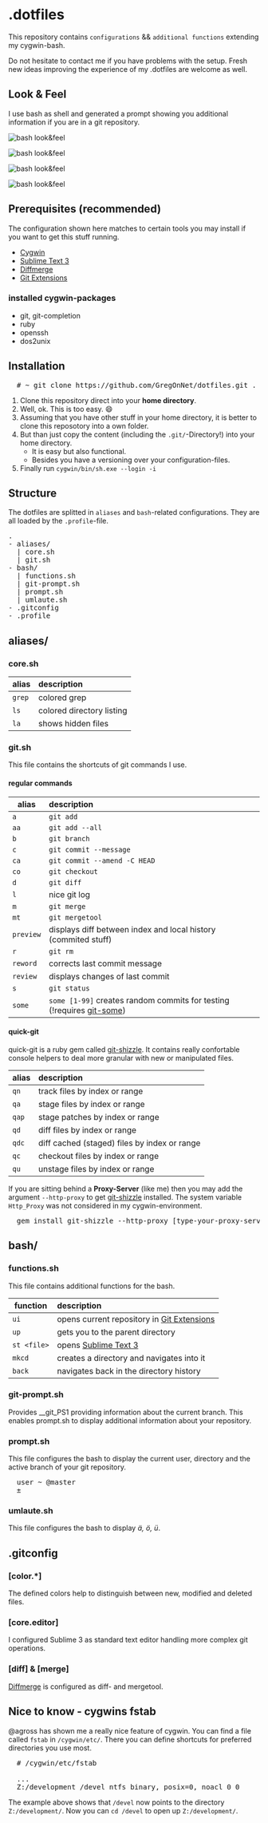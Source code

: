 # .dotfiles

This repository contains `configurations` && `additional functions` extending my cygwin-bash.

Do not hesitate to contact me if you have problems with the setup. Fresh new ideas improving the experience of my .dotfiles are welcome as well.

## Look & Feel

I use bash as shell and generated a prompt showing you additional information if you are in a git repository.

![bash look&feel](http://www.woiwode.info/blog/wp-content/uploads/2014/05/bash.png "bash look&feel")

![bash look&feel](http://www.woiwode.info/blog/wp-content/uploads/2014/05/untracked.png "untracked content")

![bash look&feel](http://www.woiwode.info/blog/wp-content/uploads/2014/05/staged.png "staged content")

![bash look&feel](http://www.woiwode.info/blog/wp-content/uploads/2014/05/modified.png "modified content")

## Prerequisites (recommended)

The configuration shown here matches to certain tools you may install if you want to get this stuff running.

- [Cygwin](http://cygwin.com/)
- [Sublime Text 3](http://www.sublimetext.com/3)
- [Diffmerge](https://sourcegear.com/diffmerge/)
- [Git Extensions](https://code.google.com/p/gitextensions/)

### installed cygwin-packages

- git, git-completion
- ruby
- openssh
- dos2unix

## Installation

<pre>
  # ~ git clone https://github.com/GregOnNet/dotfiles.git .
</pre>

1. Clone this repository direct into your **home directory**. 
2. Well, ok. This is too easy. :smile: 
3. Assuming that you have other stuff in your home directory, it is better to clone this reposotory into a own folder. 
4. But than just copy the content (including  the `.git/`-Directory!) into your home directory. 
   - It is easy but also functional.
   - Besides you have a versioning over your configuration-files.
5. Finally run `cygwin/bin/sh.exe --login -i`

## Structure

The dotfiles are splitted in `aliases` and `bash`-related configurations. They are all loaded by the `.profile`-file.

<pre>
.
- aliases/
  | core.sh
  | git.sh
- bash/
  | functions.sh
  | git-prompt.sh
  | prompt.sh 
  | umlaute.sh
- .gitconfig
- .profile
</pre>

## aliases/

### core.sh

| alias         | description                             |
| ------------- |:----------------------------------------|
| `grep`        | colored grep                            |
| `ls`          | colored directory listing               |
| `la`          | shows hidden files                      |

### git.sh

This file contains the shortcuts of git commands I use.

#### regular commands

| alias         | description                                                                                                     |
| ------------- |:----------------------------------------------------------------------------------------------------------------|
| `a`           | `git add`                                                                                                       |
| `aa`          | `git add --all`                                                                                                 |
| `b`           | `git branch`                                                                                                    |
| `c`           | `git commit --message`                                                                                          |
| `ca`          | `git commit --amend -C HEAD`                                                                         |
| `co`          | `git checkout`                                                                                                  |
| `d`           | `git diff`                                                                                                      |
| `l`           | nice git log                                                                                                    |
| `m`           | `git merge`                                                                                                     |
| `mt`          | `git mergetool`                                                                                                 |
| `preview`     | displays diff between index and local history (commited stuff)                                                  |
| `r`           | `git rm`                                                                                                        |
| `reword`      | corrects last commit message                                                                                    |
| `review`      | displays changes of last commit                                                                                 |
| `s`           | `git status`                                                                                                    |
| `some`        | `some [1-99]` creates random commits for testing (!requires [git-some](https://github.com/GROSSWEBER/git-some)) |

#### quick-git

quick-git is a ruby gem called [git-shizzle](https://github.com/agross/git_shizzle). It contains really confortable console helpers to deal more granular with new or manipulated files.

| alias         | description                                  |
| ------------- |:---------------------------------------------|
| `qn`          | track files by index or range                |
| `qa`          | stage files by index or range                |
| `qap`         | stage patches by index or range              |
| `qd`          | diff files by index or range                 |
| `qdc`         | diff cached (staged) files by index or range |
| `qc`          | checkout files by index or range             |
| `qu`          | unstage files by index or range              |

If you are sitting behind a **Proxy-Server** (like me) then you may add the argument `--http-proxy` to get [git-shizzle](https://github.com/agross/git_shizzle) installed. The system variable `Http_Proxy` was not considered in my cygwin-environment. 

<pre>
  gem install git-shizzle --http-proxy [type-your-proxy-server:port]  
</pre>

## bash/

### functions.sh

This file contains additional functions for the bash.

| function      | description                                                                                 |
| ------------- |:--------------------------------------------------------------------------------------------|
| `ui`          | opens current repository in [Git Extensions](https://code.google.com/p/gitextensions/)      |
| `up`          | gets you to the parent directory                                                            |
| `st <file>`   | opens [Sublime Text 3](http://www.sublimetext.com/3)                                        |
| `mkcd`        | creates a directory and navigates into it                                                   |
| `back`        | navigates back in the directory history                                                     |

### git-prompt.sh
Provides __git_PS1 providing information about the current branch. This enables prompt.sh to display additional information about your repository.

### prompt.sh

This file configures the bash to display the current user, directory and the active branch of your git repository.

<pre>
  user ~ @master
  ±
</pre>

### umlaute.sh

This file configures the bash to display *ä, ö, ü*.

## .gitconfig

### [color.*]

The defined colors help to distinguish between new, modified and deleted files.

### [core.editor]

I configured Sublime 3 as standard text editor handling more complex git operations.

### [diff] & [merge]

[Diffmerge](https://sourcegear.com/diffmerge/) is configured as diff- and mergetool.

## Nice to know - cygwins fstab

@agross has shown me a really nice feature of cygwin. You can find a file called `fstab` in  `/cygwin/etc/`. There you can define shortcuts for preferred directories you use most.

<pre>
  # /cygwin/etc/fstab
  
  ...
  Z:/development /devel ntfs binary, posix=0, noacl 0 0
</pre>

The example above shows that `/devel` now points to the directory `Z:/development/`.
Now you can `cd /devel` to open up `Z:/development/`.